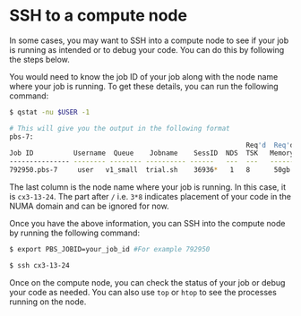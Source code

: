 # SSH to a compute node

In some cases, you may want to SSH into a compute node to see if your job is running as intended or to debug your code. You can do this by following the steps below.

You would need to know the job ID of your job along with the node name where your job is running. To get these details, you can run the following command:

```bash
$ qstat -nu $USER -1

# This will give you the output in the following format
pbs-7: 
                                                           Req'd  Req'd  Elap
Job ID          Username  Queue    Jobname    SessID  NDS  TSK   Memory  Time  S Time
--------------- -------- -------- ---------- ------   ---  ---   ------  ----- - -----
792950.pbs-7     user   v1_small  trial.sh    36936*   1   8      50gb  18:59 R 16:38 cx3-13-24/3*8
```

The last column is the node name where your job is running. In this case, it is `cx3-13-24`. The part after `/` i.e. `3*8` indicates placement of your code in the NUMA domain and can be ignored for now.

Once you have the above information, you can SSH into the compute node by running the following command:

```bash
$ export PBS_JOBID=your_job_id #For example 792950

$ ssh cx3-13-24
```

Once on the compute node, you can check the status of your job or debug your code as needed. You can also use `top` or `htop` to see the processes running on the node.
